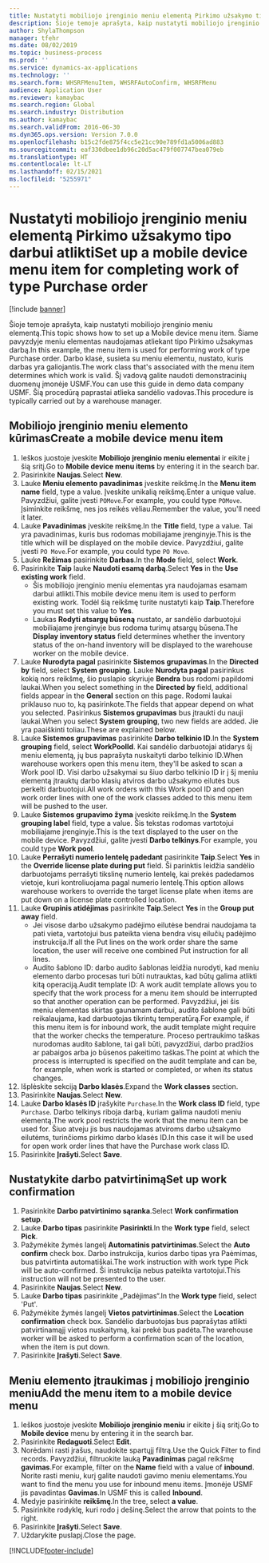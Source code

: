 ```yaml
---
title: Nustatyti mobiliojo įrenginio meniu elementą Pirkimo užsakymo tipo darbui atlikti
description: Šioje temoje aprašyta, kaip nustatyti mobiliojo įrenginio meniu elementą.
author: ShylaThompson
manager: tfehr
ms.date: 08/02/2019
ms.topic: business-process
ms.prod: ''
ms.service: dynamics-ax-applications
ms.technology: ''
ms.search.form: WHSRFMenuItem, WHSRFAutoConfirm, WHSRFMenu
audience: Application User
ms.reviewer: kamaybac
ms.search.region: Global
ms.search.industry: Distribution
ms.author: kamaybac
ms.search.validFrom: 2016-06-30
ms.dyn365.ops.version: Version 7.0.0
ms.openlocfilehash: b15c2fde875f4cc5e21cc90e789fd1a5006ad883
ms.sourcegitcommit: eaf330dbee1db96c20d5ac479f007747bea079eb
ms.translationtype: HT
ms.contentlocale: lt-LT
ms.lasthandoff: 02/15/2021
ms.locfileid: "5255971"
---
```

# <a name="set-up-a-mobile-device-menu-item-for-completing-work-of-type-purchase-order"></a><span data-ttu-id="efa56-103">Nustatyti mobiliojo įrenginio meniu elementą Pirkimo užsakymo tipo darbui atlikti</span><span class="sxs-lookup"><span data-stu-id="efa56-103">Set up a mobile device menu item for completing work of type Purchase order</span></span>

[!include [banner](../../includes/banner.md)]

<span data-ttu-id="efa56-104">Šioje temoje aprašyta, kaip nustatyti mobiliojo įrenginio meniu elementą.</span><span class="sxs-lookup"><span data-stu-id="efa56-104">This topic shows how to set up a Mobile device menu item.</span></span> <span data-ttu-id="efa56-105">Šiame pavyzdyje meniu elementas naudojamas atliekant tipo Pirkimo užsakymas darbą.</span><span class="sxs-lookup"><span data-stu-id="efa56-105">In this example, the menu item is used for performing work of type Purchase order.</span></span> <span data-ttu-id="efa56-106">Darbo klasė, susieta su meniu elementu, nustato, kuris darbas yra galiojantis.</span><span class="sxs-lookup"><span data-stu-id="efa56-106">The work class that's associated with the menu item determines which work is valid.</span></span> <span data-ttu-id="efa56-107">Šį vadovą galite naudoti demonstracinių duomenų įmonėje USMF.</span><span class="sxs-lookup"><span data-stu-id="efa56-107">You can use this guide in demo data company USMF.</span></span> <span data-ttu-id="efa56-108">Šią procedūrą paprastai atlieka sandėlio vadovas.</span><span class="sxs-lookup"><span data-stu-id="efa56-108">This procedure is typically carried out by a warehouse manager.</span></span>


## <a name="create-a-mobile-device-menu-item"></a><span data-ttu-id="efa56-109">Mobiliojo įrenginio meniu elemento kūrimas</span><span class="sxs-lookup"><span data-stu-id="efa56-109">Create a mobile device menu item</span></span>
1. <span data-ttu-id="efa56-110">Ieškos juostoje įveskite **Mobiliojo įrenginio meniu elementai** ir eikite į šią sritį.</span><span class="sxs-lookup"><span data-stu-id="efa56-110">Go to **Mobile device menu items** by entering it in the search bar.</span></span>
2. <span data-ttu-id="efa56-111">Pasirinkite **Naujas**.</span><span class="sxs-lookup"><span data-stu-id="efa56-111">Select **New**.</span></span>
3. <span data-ttu-id="efa56-112">Lauke **Meniu elemento pavadinimas** įveskite reikšmę.</span><span class="sxs-lookup"><span data-stu-id="efa56-112">In the **Menu item name** field, type a value.</span></span> <span data-ttu-id="efa56-113">Įveskite unikalią reikšmę.</span><span class="sxs-lookup"><span data-stu-id="efa56-113">Enter a unique value.</span></span> <span data-ttu-id="efa56-114">Pavyzdžiui, galite įvesti `POMove`.</span><span class="sxs-lookup"><span data-stu-id="efa56-114">For example, you could type `POMove`.</span></span> <span data-ttu-id="efa56-115">Įsiminkite reikšmę, nes jos reikės vėliau.</span><span class="sxs-lookup"><span data-stu-id="efa56-115">Remember the value, you'll need it later.</span></span>  
4. <span data-ttu-id="efa56-116">Lauke **Pavadinimas** įveskite reikšmę.</span><span class="sxs-lookup"><span data-stu-id="efa56-116">In the **Title** field, type a value.</span></span> <span data-ttu-id="efa56-117">Tai yra pavadinimas, kuris bus rodomas mobiliajame įrenginyje.</span><span class="sxs-lookup"><span data-stu-id="efa56-117">This is the title which will be displayed on the mobile device.</span></span> <span data-ttu-id="efa56-118">Pavyzdžiui, galite įvesti `PO Move`.</span><span class="sxs-lookup"><span data-stu-id="efa56-118">For example, you could type `PO Move`.</span></span>  
5. <span data-ttu-id="efa56-119">Lauke **Režimas** pasirinkite **Darbas**.</span><span class="sxs-lookup"><span data-stu-id="efa56-119">In the **Mode** field, select **Work**.</span></span>
6. <span data-ttu-id="efa56-120">Pasirinkite **Taip** lauke **Naudoti esamą darbą**.</span><span class="sxs-lookup"><span data-stu-id="efa56-120">Select **Yes** in the **Use existing work** field.</span></span>
    - <span data-ttu-id="efa56-121">Šis mobiliojo įrenginio meniu elementas yra naudojamas esamam darbui atlikti.</span><span class="sxs-lookup"><span data-stu-id="efa56-121">This mobile device menu item is used to perform existing work.</span></span> <span data-ttu-id="efa56-122">Todėl šią reikšmę turite nustatyti kaip **Taip**.</span><span class="sxs-lookup"><span data-stu-id="efa56-122">Therefore you must set this value to **Yes**.</span></span>  
    - <span data-ttu-id="efa56-123">Laukas **Rodyti atsargų būseną** nustato, ar sandėlio darbuotojui mobiliajame įrenginyje bus rodoma turimų atsargų būsena.</span><span class="sxs-lookup"><span data-stu-id="efa56-123">The **Display inventory status** field determines whether the inventory status of the on-hand inventory will be displayed to the warehouse worker on the mobile device.</span></span>  
7. <span data-ttu-id="efa56-124">Lauke **Nurodyta pagal** pasirinkite **Sistemos grupavimas**.</span><span class="sxs-lookup"><span data-stu-id="efa56-124">In the **Directed by** field, select **System grouping**.</span></span> <span data-ttu-id="efa56-125">Lauke **Nurodyta pagal** pasirinkus kokią nors reikšmę, šio puslapio skyriuje **Bendra** bus rodomi papildomi laukai.</span><span class="sxs-lookup"><span data-stu-id="efa56-125">When you select something in the **Directed by** field, additional fields appear in the **General** section on this page.</span></span> <span data-ttu-id="efa56-126">Rodomi laukai priklauso nuo to, ką pasirinkote.</span><span class="sxs-lookup"><span data-stu-id="efa56-126">The fields that appear depend on what you selected.</span></span> <span data-ttu-id="efa56-127">Pasirinkus **Sistemos grupavimas** bus įtraukti du nauji laukai.</span><span class="sxs-lookup"><span data-stu-id="efa56-127">When you select **System grouping**, two new fields are added.</span></span> <span data-ttu-id="efa56-128">Jie yra paaiškinti toliau.</span><span class="sxs-lookup"><span data-stu-id="efa56-128">These are explained below.</span></span>  
8. <span data-ttu-id="efa56-129">Lauke **Sistemos grupavimas** pasirinkite **Darbo telkinio ID**.</span><span class="sxs-lookup"><span data-stu-id="efa56-129">In the **System grouping** field, select **WorkPoolId**.</span></span> <span data-ttu-id="efa56-130">Kai sandėlio darbuotojai atidarys šį meniu elementą, jų bus paprašyta nuskaityti darbo telkinio ID.</span><span class="sxs-lookup"><span data-stu-id="efa56-130">When warehouse workers open this menu item, they'll be asked to scan a Work pool ID.</span></span> <span data-ttu-id="efa56-131">Visi darbo užsakymai su šiuo darbo telkinio ID ir į šį meniu elementą įtrauktų darbo klasių atviros darbo užsakymo eilutės bus perkelti darbuotojui.</span><span class="sxs-lookup"><span data-stu-id="efa56-131">All work orders with this Work pool ID and open work order lines with one of the work classes added to this menu item will be pushed to the user.</span></span>  
9. <span data-ttu-id="efa56-132">Lauke **Sistemos grupavimo žyma** įveskite reikšmę.</span><span class="sxs-lookup"><span data-stu-id="efa56-132">In the **System grouping label** field, type a value.</span></span> <span data-ttu-id="efa56-133">Šis tekstas rodomas vartotojui mobiliajame įrenginyje.</span><span class="sxs-lookup"><span data-stu-id="efa56-133">This is the text displayed to the user on the mobile device.</span></span> <span data-ttu-id="efa56-134">Pavyzdžiui, galite įvesti **Darbo telkinys**.</span><span class="sxs-lookup"><span data-stu-id="efa56-134">For example, you could type **Work pool**.</span></span>  
10. <span data-ttu-id="efa56-135">Lauke **Perrašyti numerio lentelę padedant** pasirinkite **Taip**.</span><span class="sxs-lookup"><span data-stu-id="efa56-135">Select **Yes** in the **Override license plate during put** field.</span></span> <span data-ttu-id="efa56-136">Ši parinktis leidžia sandėlio darbuotojams perrašyti tikslinę numerio lentelę, kai prekės padedamos vietoje, kuri kontroliuojama pagal numerio lentelę.</span><span class="sxs-lookup"><span data-stu-id="efa56-136">This option allows warehouse workers to override the target license plate when items are put down on a license plate controlled location.</span></span>  
11. <span data-ttu-id="efa56-137">Lauke **Grupinis atidėjimas** pasirinkite **Taip**.</span><span class="sxs-lookup"><span data-stu-id="efa56-137">Select **Yes** in the **Group put away** field.</span></span>
    - <span data-ttu-id="efa56-138">Jei visose darbo užsakymo padėjimo eilutėse bendrai naudojama ta pati vieta, vartotojui bus pateikta viena bendra visų eilučių padėjimo instrukcija.</span><span class="sxs-lookup"><span data-stu-id="efa56-138">If all the Put lines on the work order share the same location, the user will receive one combined Put instruction for all lines.</span></span> 
    - <span data-ttu-id="efa56-139">Audito šablono ID: darbo audito šablonas leidžia nurodyti, kad meniu elemento darbo procesas turi būti nutrauktas, kad būtų galima atlikti kitą operaciją.</span><span class="sxs-lookup"><span data-stu-id="efa56-139">Audit template ID: A work audit template allows you to specify that the work process for a menu item should be interrupted so that another operation can be performed.</span></span> <span data-ttu-id="efa56-140">Pavyzdžiui, jei šis meniu elementas skirtas gaunamam darbui, audito šablone gali būti reikalaujama, kad darbuotojas tikrintų temperatūrą.</span><span class="sxs-lookup"><span data-stu-id="efa56-140">For example, if this menu item is for inbound work, the audit template might require that the worker checks the temperature.</span></span> <span data-ttu-id="efa56-141">Proceso pertraukimo taškas nurodomas audito šablone, tai gali būti, pavyzdžiui, darbo pradžios ar pabaigos arba jo būsenos pakeitimo taškas.</span><span class="sxs-lookup"><span data-stu-id="efa56-141">The point at which the process is interrupted is specified on the audit template and can be, for example, when work is started or completed, or when its status changes.</span></span>  
12. <span data-ttu-id="efa56-142">Išplėskite sekciją **Darbo klasės**.</span><span class="sxs-lookup"><span data-stu-id="efa56-142">Expand the **Work classes** section.</span></span>
13. <span data-ttu-id="efa56-143">Pasirinkite **Naujas**.</span><span class="sxs-lookup"><span data-stu-id="efa56-143">Select **New**.</span></span>
14. <span data-ttu-id="efa56-144">Lauke **Darbo klasės ID** įrašykite `Purchase`.</span><span class="sxs-lookup"><span data-stu-id="efa56-144">In the **Work class ID** field, type `Purchase`.</span></span> <span data-ttu-id="efa56-145">Darbo telkinys riboja darbą, kuriam galima naudoti meniu elementą.</span><span class="sxs-lookup"><span data-stu-id="efa56-145">The work pool restricts the work that the menu item can be used for.</span></span> <span data-ttu-id="efa56-146">Šiuo atveju jis bus naudojamas atviroms darbo užsakymo eilutėms, turinčioms pirkimo darbo klasės ID.</span><span class="sxs-lookup"><span data-stu-id="efa56-146">In this case it will be used for open work order lines that have the Purchase work class ID.</span></span>  
15. <span data-ttu-id="efa56-147">Pasirinkite **Įrašyti**.</span><span class="sxs-lookup"><span data-stu-id="efa56-147">Select **Save**.</span></span>

## <a name="set-up-work-confirmation"></a><span data-ttu-id="efa56-148">Nustatykite darbo patvirtinimą</span><span class="sxs-lookup"><span data-stu-id="efa56-148">Set up work confirmation</span></span>
1. <span data-ttu-id="efa56-149">Pasirinkite **Darbo patvirtinimo sąranka**.</span><span class="sxs-lookup"><span data-stu-id="efa56-149">Select **Work confirmation setup**.</span></span>
2. <span data-ttu-id="efa56-150">Lauke **Darbo tipas** pasirinkite **Pasirinkti**.</span><span class="sxs-lookup"><span data-stu-id="efa56-150">In the **Work type** field, select **Pick**.</span></span>
3. <span data-ttu-id="efa56-151">Pažymėkite žymės langelį **Automatinis patvirtinimas**.</span><span class="sxs-lookup"><span data-stu-id="efa56-151">Select the **Auto confirm** check box.</span></span> <span data-ttu-id="efa56-152">Darbo instrukcija, kurios darbo tipas yra Paėmimas, bus patvirtinta automatiškai.</span><span class="sxs-lookup"><span data-stu-id="efa56-152">The work instruction with work type Pick will be auto-confirmed.</span></span> <span data-ttu-id="efa56-153">Ši instrukcija nebus pateikta vartotojui.</span><span class="sxs-lookup"><span data-stu-id="efa56-153">This instruction will not be presented to the user.</span></span>  
4. <span data-ttu-id="efa56-154">Pasirinkite **Naujas**.</span><span class="sxs-lookup"><span data-stu-id="efa56-154">Select **New**.</span></span>
5. <span data-ttu-id="efa56-155">Lauke **Darbo tipas** pasirinkite „Padėjimas“.</span><span class="sxs-lookup"><span data-stu-id="efa56-155">In the **Work type** field, select 'Put'.</span></span>
6. <span data-ttu-id="efa56-156">Pažymėkite žymės langelį **Vietos patvirtinimas**.</span><span class="sxs-lookup"><span data-stu-id="efa56-156">Select the **Location confirmation** check box.</span></span> <span data-ttu-id="efa56-157">Sandėlio darbuotojas bus paprašytas atlikti patvirtinamąjį vietos nuskaitymą, kai prekė bus padėta.</span><span class="sxs-lookup"><span data-stu-id="efa56-157">The warehouse worker will be asked to perform a confirmation scan of the location, when the item is put down.</span></span>  
7. <span data-ttu-id="efa56-158">Pasirinkite **Įrašyti**.</span><span class="sxs-lookup"><span data-stu-id="efa56-158">Select **Save**.</span></span>

## <a name="add-the-menu-item-to-a-mobile-device-menu"></a><span data-ttu-id="efa56-159">Meniu elemento įtraukimas į mobiliojo įrenginio meniu</span><span class="sxs-lookup"><span data-stu-id="efa56-159">Add the menu item to a mobile device menu</span></span>
1. <span data-ttu-id="efa56-160">Ieškos juostoje įveskite **Mobiliojo įrenginio meniu** ir eikite į šią sritį.</span><span class="sxs-lookup"><span data-stu-id="efa56-160">Go to **Mobile device** menu by entering it in the search bar.</span></span>
2. <span data-ttu-id="efa56-161">Pasirinkite **Redaguoti**.</span><span class="sxs-lookup"><span data-stu-id="efa56-161">Select **Edit**.</span></span>
3. <span data-ttu-id="efa56-162">Norėdami rasti įrašus, naudokite spartųjį filtrą.</span><span class="sxs-lookup"><span data-stu-id="efa56-162">Use the Quick Filter to find records.</span></span> <span data-ttu-id="efa56-163">Pavyzdžiui, filtruokite lauką **Pavadinimas** pagal reikšmę **gavimas**.</span><span class="sxs-lookup"><span data-stu-id="efa56-163">For example, filter on the **Name** field with a value of **inbound**.</span></span> <span data-ttu-id="efa56-164">Norite rasti meniu, kurį galite naudoti gavimo meniu elementams.</span><span class="sxs-lookup"><span data-stu-id="efa56-164">You want to find the menu you use for inbound menu items.</span></span> <span data-ttu-id="efa56-165">Įmonėje USMF jis pavadintas **Gavimas**.</span><span class="sxs-lookup"><span data-stu-id="efa56-165">In USMF this is called **Inbound**.</span></span>  
4. <span data-ttu-id="efa56-166">Medyje pasirinkite **reikšmę**.</span><span class="sxs-lookup"><span data-stu-id="efa56-166">In the tree, select **a value**.</span></span>
5. <span data-ttu-id="efa56-167">Pasirinkite rodyklę, kuri rodo į dešinę.</span><span class="sxs-lookup"><span data-stu-id="efa56-167">Select the arrow that points to the right.</span></span>
6. <span data-ttu-id="efa56-168">Pasirinkite **Įrašyti**.</span><span class="sxs-lookup"><span data-stu-id="efa56-168">Select **Save**.</span></span>
7. <span data-ttu-id="efa56-169">Uždarykite puslapį.</span><span class="sxs-lookup"><span data-stu-id="efa56-169">Close the page.</span></span>


[!INCLUDE[footer-include](../../../includes/footer-banner.md)]